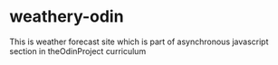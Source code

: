 # weathery-odin
This is weather forecast site which is part of asynchronous javascript section in theOdinProject curriculum
